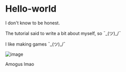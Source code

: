 # Hello-world
I don't know to be honest.

The tutorial said to write a bit about myself, so ¯\_(ツ)_/¯

I like making games ¯\_(ツ)_/¯

![image](https://github.com/LAGZJackson/Hello-world/assets/161040504/fddc5a5f-3cfd-44de-85f4-51c94bda02c5)

Amogus lmao
